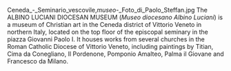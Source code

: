 Ceneda_-_Seminario_vescovile,_museo_-_Foto_di_Paolo_Steffan.jpg The ALBINO LUCIANI DIOCESAN MUSEUM (_Museo diocesano Albino Luciani_) is a museum of Christian art in the Ceneda district of Vittorio Veneto in northern Italy, located on the top floor of the episcopal seminary in the piazza Giovanni Paolo I. It houses works from several churches in the Roman Catholic Diocese of Vittorio Veneto, including paintings by Titian, Cima da Conegliano, Il Pordenone, Pomponio Amalteo, Palma il Giovane and Francesco da Milano.
